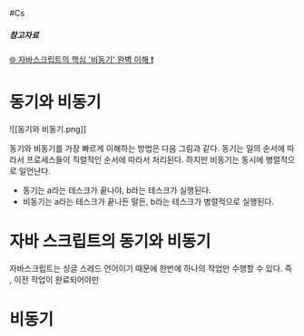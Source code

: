 #Cs 
##### 참고자료
[🌐 자바스크립트의 핵심 '비동기' 완벽 이해 ❗](https://inpa.tistory.com/entry/%F0%9F%8C%90-js-async)



# 동기와 비동기
![[동기와 비동기.png]]

동기와 비동기를 가장 빠르게 이해하는 방법은 다음 그림과 같다. 동기는 일의 순서에 따라서 프로세스들이 직렬적인 순서에 따라서 처리된다. 하지만 비동기는 동시에 병렬적으로 일언난다. 

- 동기는 a라는 테스크가 끝나야, b라는 테스크가 실행된다. 
- 비동기는 a라는 테스크가 끝나든 말든, b라는 테스크가 병렬적으로 실행된다. 
# 자바 스크립트의 동기와 비동기 

자바스크립트는 싱글 스레드 언어이기 때문에 한번에 하나의 작업만 수행할 수 있다. 즉 , 이전 작업이 완료되어야만 



# 비동기
